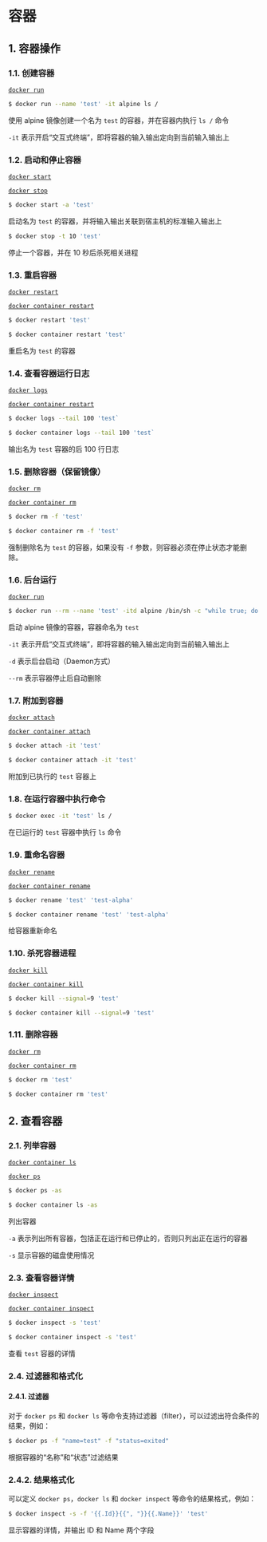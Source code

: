 # 容器

## 1. 容器操作

### 1.1. 创建容器

[`docker run`](https://docs.docker.com/engine/reference/commandline/run/)

```bash
$ docker run --name 'test' -it alpine ls /
```

使用 alpine 镜像创建一个名为 `test` 的容器，并在容器内执行 `ls /` 命令

`-it` 表示开启“交互式终端”，即将容器的输入输出定向到当前输入输出上

### 1.2. 启动和停止容器

[`docker start`](https://docs.docker.com/engine/reference/commandline/container_start/)

[`docker stop`](https://docs.docker.com/engine/reference/commandline/container_stop/)

```bash
$ docker start -a 'test'
```

启动名为 `test` 的容器，并将输入输出关联到宿主机的标准输入输出上

```bash
$ docker stop -t 10 'test'
```

停止一个容器，并在 10 秒后杀死相关进程

### 1.3. 重启容器

[`docker restart`](https://docs.docker.com/engine/reference/commandline/restart/)

[`docker container restart`](https://docs.docker.com/engine/reference/commandline/container_restart/)

```bash
$ docker restart 'test'
```

```bash
$ docker container restart 'test'
```

重启名为 `test` 的容器

### 1.4. 查看容器运行日志

[`docker logs`](https://docs.docker.com/engine/reference/commandline/logs/)

[`docker container restart`](https://docs.docker.com/engine/reference/commandline/container_logs/)

```bash
$ docker logs --tail 100 'test`
```

```bash
$ docker container logs --tail 100 'test`
```

输出名为 `test` 容器的后 100 行日志

### 1.5. 删除容器（保留镜像）

[`docker rm`](https://docs.docker.com/engine/reference/commandline/rm/)

[`docker container rm`](https://docs.docker.com/engine/reference/commandline/container_rm/)

```bash
$ docker rm -f 'test'
```

```bash
$ docker container rm -f 'test'
```

强制删除名为 `test` 的容器，如果没有 `-f` 参数，则容器必须在停止状态才能删除。

### 1.6. 后台运行

[`docker run`](https://docs.docker.com/engine/reference/commandline/run/)

```bash
$ docker run --rm --name 'test' -itd alpine /bin/sh -c "while true; do echo hello world; sleep 1; done"
```

启动 alpine 镜像的容器，容器命名为 `test`

`-it` 表示开启“交互式终端”，即将容器的输入输出定向到当前输入输出上

`-d` 表示后台启动（Daemon方式）

`--rm` 表示容器停止后自动删除

### 1.7. 附加到容器

[`docker attach`](https://docs.docker.com/engine/reference/commandline/attach/)

[`docker container attach`](https://docs.docker.com/engine/reference/commandline/container_attach/)

```bash
$ docker attach -it 'test'
```

```bash
$ docker container attach -it 'test'
```

附加到已执行的 `test` 容器上

### 1.8. 在运行容器中执行命令

```bash
$ docker exec -it 'test' ls /
```

在已运行的 `test` 容器中执行 `ls` 命令

### 1.9. 重命名容器

[`docker rename`](https://docs.docker.com/engine/reference/commandline/rename/)

[`docker container rename`](https://docs.docker.com/engine/reference/commandline/container_rename/)

```bash
$ docker rename 'test' 'test-alpha'
```

```bash
$ docker container rename 'test' 'test-alpha'
```

给容器重新命名

### 1.10. 杀死容器进程

[`docker kill`](https://docs.docker.com/engine/reference/commandline/kill/)

[`docker container kill`](https://docs.docker.com/engine/reference/commandline/container_kill/)

```bash
$ docker kill --signal=9 'test'
```

```bash
$ docker container kill --signal=9 'test'
```

### 1.11. 删除容器

[`docker rm`](https://docs.docker.com/engine/reference/commandline/rm/)

[`docker container rm`](https://docs.docker.com/engine/reference/commandline/container_rm/)

```bash
$ docker rm 'test'
```

```bash
$ docker container rm 'test'
```

## 2. 查看容器

### 2.1. 列举容器

[`docker container ls`](https://docs.docker.com/engine/reference/commandline/container_ls/)

[`docker ps`](https://docs.docker.com/engine/reference/commandline/ps/)

```bash
$ docker ps -as
```

```bash
$ docker container ls -as
```

列出容器

`-a` 表示列出所有容器，包括正在运行和已停止的，否则只列出正在运行的容器

`-s` 显示容器的磁盘使用情况

### 2.3. 查看容器详情

[`docker inspect`](https://docs.docker.com/engine/reference/commandline/inspect/)

[`docker container inspect`](https://docs.docker.com/engine/reference/commandline/container_inspect/)

```bash
$ docker inspect -s 'test'
```

```bash
$ docker container inspect -s 'test'
```

查看 `test` 容器的详情

### 2.4. 过滤器和格式化

#### 2.4.1. 过滤器

对于 `docker ps` 和 `docker ls` 等命令支持过滤器（filter），可以过滤出符合条件的结果，例如：

```bash
$ docker ps -f "name=test" -f "status=exited"
```

根据容器的“名称”和“状态”过滤结果

### 2.4.2. 结果格式化

可以定义 `docker ps`，`docker ls` 和 `docker inspect` 等命令的结果格式，例如：

```bash
$ docker inspect -s -f '{{.Id}}{{", "}}{{.Name}}' 'test'
```

显示容器的详情，并输出 ID 和 Name 两个字段
